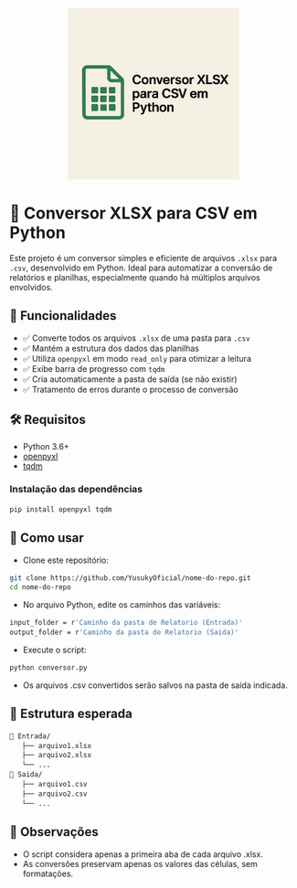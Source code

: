 <p align="center">
  <img src="banner.png" alt="Banner Conversor XLSX para CSV" width="300"/>
</p>


# 🧾 Conversor XLSX para CSV em Python

Este projeto é um conversor simples e eficiente de arquivos `.xlsx` para `.csv`, desenvolvido em Python. Ideal para automatizar a conversão de relatórios e planilhas, especialmente quando há múltiplos arquivos envolvidos.

## 🚀 Funcionalidades

- ✅ Converte todos os arquivos `.xlsx` de uma pasta para `.csv`
- ✅ Mantém a estrutura dos dados das planilhas
- ✅ Utiliza `openpyxl` em modo `read_only` para otimizar a leitura
- ✅ Exibe barra de progresso com `tqdm`
- ✅ Cria automaticamente a pasta de saída (se não existir)
- ✅ Tratamento de erros durante o processo de conversão

## 🛠️ Requisitos

- Python 3.6+
- [openpyxl](https://pypi.org/project/openpyxl/)
- [tqdm](https://pypi.org/project/tqdm/)

### Instalação das dependências

```bash
pip install openpyxl tqdm
```

## 📂 Como usar
- Clone este repositório:

```bash
git clone https://github.com/YusukyOficial/nome-do-repo.git
cd nome-do-repo
```

- No arquivo Python, edite os caminhos das variáveis:

```bash
input_folder = r'Caminho da pasta de Relatorio (Entrada)'
output_folder = r'Caminho da pasta de Relatorio (Saida)'
```

- Execute o script:

``` bash
python conversor.py
```

- Os arquivos .csv convertidos serão salvos na pasta de saída indicada.

## 📁 Estrutura esperada

```bash
📂 Entrada/
   ├── arquivo1.xlsx
   ├── arquivo2.xlsx
   └── ...
📂 Saida/
   ├── arquivo1.csv
   ├── arquivo2.csv
   └── ...
```

## 🧠 Observações

- O script considera apenas a primeira aba de cada arquivo .xlsx.
- As conversões preservam apenas os valores das células, sem formatações.
